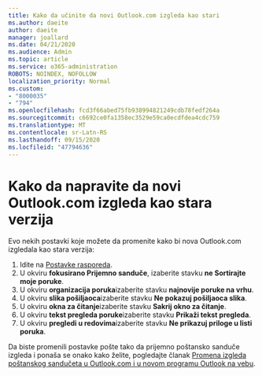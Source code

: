 ```yaml
---
title: Kako da učinite da novi Outlook.com izgleda kao stari
ms.author: daeite
author: daeite
manager: joallard
ms.date: 04/21/2020
ms.audience: Admin
ms.topic: article
ms.service: o365-administration
ROBOTS: NOINDEX, NOFOLLOW
localization_priority: Normal
ms.custom:
- "8000035"
- "794"
ms.openlocfilehash: fcd3f66abed75fb938994821249cdb78fedf264a
ms.sourcegitcommit: c6692ce0fa1358ec3529e59ca0ecdfdea4cdc759
ms.translationtype: MT
ms.contentlocale: sr-Latn-RS
ms.lasthandoff: 09/15/2020
ms.locfileid: "47794636"
---
```

# <a name="how-to-make-the-new-outlookcom-look-like-the-old-version"></a>Kako da napravite da novi Outlook.com izgleda kao stara verzija

Evo nekih postavki koje možete da promenite kako bi nova Outlook.com izgledala kao stara verzija:

1. Idite na [Postavke rasporeda](https://outlook.live.com/mail/options/mail/layout).
1. U okviru **fokusirano Prijemno sanduče**, izaberite stavku **ne Sortirajte moje poruke**.
1. U okviru **organizacija poruka**izaberite stavku **najnovije poruke na vrhu**.
1. U okviru **slika pošiljaoca**izaberite stavku **Ne pokazuj pošiljaoca slika**.
1. U okviru **okna za čitanje**izaberite stavku **Sakrij okno za čitanje**.
1. U okviru **tekst pregleda poruke**izaberite stavku **Prikaži tekst pregleda**.
1. U okviru **pregledi u redovima**izaberite stavku **Ne prikazuj priloge u listi poruka**.

Da biste promenili postavke pošte tako da prijemno poštansko sanduče izgleda i ponaša se onako kako želite, pogledajte članak [Promena izgleda poštanskog sandučeta u Outlook.com i u novom programu Outlook na vebu](https://support.office.com/article/b41c2ecb-f23c-42b3-b7f8-659646d5e58c?wt.mc_id=Office_Outlook_com_Alchemy).
